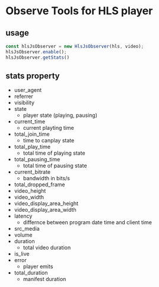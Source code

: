 # Observe Tools for HLS player

## usage

```js
const hlsJsObserver = new HlsJsObserver(hls, video);
hlsJsObserver.enable();
hlsJsObserver.getStats()
```

## stats property

- user_agent
- referrer
- visibility
- state
  - player state (playing, pausing)
- current_time
  - current playting time
- total_join_time
  - time to canplay state
- total_play_time
  - total time of playing state
- total_pausing_time
  - total time of pausing state
- current_bitrate
  - bandwidth in bits/s
- total_dropped_frame
- video_height
- video_width
- video_display_area_height
- video_display_area_width
- latency
  - differnce between program date time and client time
- src_media
- volume
- duration
  - total video duration
- is_live
- error
  - player emits
- total_duration
  - manifest duration
